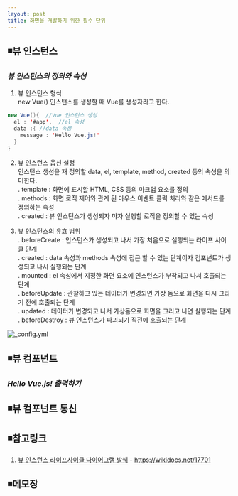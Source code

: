 ```yaml
---
layout: post
title: 화면을 개발하기 위한 필수 단위
---
```

## ◾뷰 인스턴스

### ***뷰 인스턴스의 정의와 속성***
1. 뷰 인스턴스 형식  
new Vue() 인스턴스를 생성할 때 Vue를 생성자라고 한다.
```java
new Vue(){  //Vue 인스턴스 생성
  el : '#app',  //el 속성
  data :{ //data 속성
    message : 'Hello Vue.js!'
  }
}
```
2. 뷰 인스턴스 옵션 설정  
인스턴스 생성을 재 정의할 data, el, template, method, created 등의 속성을 의미한다.  
  . template : 화면에 표시할 HTML, CSS 등의 마크업 요소를 정의  
  . methods : 화면 로직 제어와 관계 된 마우스 이벤트 클릭 처리와 같은 메서드를 정의하는 속성  
  . created : 뷰 인스턴스가 생성되자 마자 실행할 로직을 정의할 수 있는 속성  

3. 뷰 인스턴스의 유효 범위    
  . beforeCreate : 인스턴스가 생성되고 나서 가장 처음으로 실행되는 라이프 사이클 단계    
  . created :   data 속성과 methods 속성에 접근 할 수 있는 단계이자 컴포넌트가 생성되고 나서 실행되는 단계   
  . mounted : el 속성에서 지정한 화면 요소에 인스턴스가 부착되고 나서 호출되는 단계    
  . beforeUpdate :   관찰하고 있는 데이터가 변경되면 가상 돔으로 화면을 다시 그리기 전에 호출되는 단계    
  . updated : 데이터가 변경되고 나서 가상돔으로 화면을 그리고 나면 실행되는 단계    
  . beforeDestroy : 뷰 인스턴스가 파괴되기 직전에 호출되는 단계  

![_config.yml]({{site.baseurl}}/images/vue_인스턴스_라이프_사이클.jpg )  

## ◾뷰 컴포넌트

### ***Hello Vue.js! 출력하기***

## ◾뷰 컴포넌트 통신


## ◾참고링크  
1. [뷰 인스턴스 라이프사이클 다이어그램 발췌](https://wikidocs.net/17701) - https://wikidocs.net/17701  

## ◾메모장
